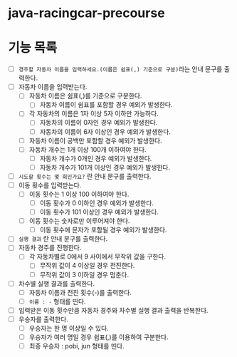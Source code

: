 # java-racingcar-precourse

# 기능 목록
- [ ]  `경주할 자동차 이름을 입력하세요.(이름은 쉼표(,) 기준으로 구분)`라는 안내 문구를 출력한다.
- [ ]  자동차 이름을 입력받는다.
    - [ ]  자동차 이름은 쉼표(,)를 기준으로 구분한다.
        - [ ]  자동차 이름이 쉼표를 포함할 경우 예외가 발생한다.
    - [ ]  각 자동차의 이름은 1자 이상 5자 이하만 가능하다.
        - [ ]  자동차의 이름이 0자인 경우 예외가 발생한다.
        - [ ]  자동차의 이름이 6자 이상인 경우 예외가 발생한다.
    - [ ]  자동차 이름이 공백만 포함할 경우 예외가 발생한다.
    - [ ]  자동차 개수는 1개 이상 100개 이하여야 한다.
        - [ ]  자동차 개수가 0개인 경우 예외가 발생한다.
        - [ ]  자동차 개수가 101개 이상인 경우 예외가 발생한다.
- [ ]  `시도할 횟수는 몇 회인가요?` 란 안내 문구를 출력한다.
- [ ]  이동 횟수를 입력받는다.
    - [ ]  이동 횟수는 1 이상 100 이하여야 한다.
        - [ ]  이동 횟수가 0 이하인 경우 예외가 발생한다.
        - [ ]  이동 횟수가 101 이상인 경우 예외가 발생한다.
    - [ ]  이동 횟수는 숫자로만 이루어져야 한다.
        - [ ]  이동 횟수에 문자가 포함될 경우 예외가 발생한다.
- [ ]  `실행 결과` 란 안내 문구를 출력한다.
- [ ]  자동차 경주를 진행한다.
    - [ ]  각 자동차별로 0에서 9 사이에서 무작위 값을 구한다.
        - [ ]  무작위 값이 4 이상일 경우 전진한다.
        - [ ]  무작위 값이 3 이하일 경우 멈춘다.
- [ ]  차수별 실행 결과를 출력한다.
    - [ ]  자동차 이름과 전진 횟수(-)를 출력한다.
    - [ ]  `이름 : -` 형태를 띤다.
- [ ]  입력받은 이동 횟수만큼 자동차 경주와 차수별 실행 결과 출력을 반복한다.
- [ ]  우승자를 출력한다.
    - [ ]  우승자는 한 명 이상일 수 있다.
    - [ ]  우승자가 여러 명일 경우 쉼표(,)를 이용하여 구분한다.
    - [ ]  최종 우승자 : pobi, jun 형태를 띤다.
